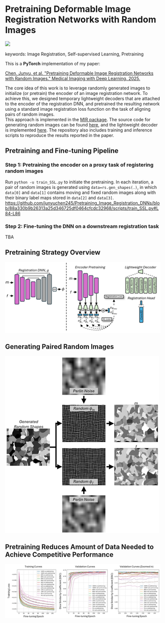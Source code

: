 # Pretraining Deformable Image Registration Networks with Random Images

<a href="https://opensource.org/licenses/MIT"><img src="https://img.shields.io/badge/License-MIT-yellow.svg"></a>

keywords: Image Registration, Self-supervised Learning, Pretraining

This is a **PyTorch** implementation of my paper:

[Chen, Junyu, et al. "Pretraining Deformable Image Registration Networks with Random Images." Medical Imaging with Deep Learning. 2025.](https://openreview.net/forum?id=NJANlZzxfi)

The core idea of this work is to leverage randomly generated images to initialize (or pretrain) the encoder of an image registration network. To achieve this, we designed temporary lightweight decoders that are attached to the encoder of the registration DNN, and pretrained the resulting network using a standard image registration loss function on the task of aligning pairs of random images.\
This approach is implemented in the [MIR package](https://github.com/junyuchen245/MIR). The source code for generating random images can be found [here](https://github.com/junyuchen245/MIR/tree/main/MIR/random_image_generation), and the lightweight decoder is implemented [here](https://github.com/junyuchen245/MIR/blob/main/MIR/models/Selfsupervised_Learning_Heads.py). The repository also includes training and inference scripts to reproduce the results reported in the paper.

## Pretraining and Fine-tuning Pipeline
### Step 1: Pretraining the encoder on a proxy task of registering random images
Run `python -u train_SSL.py` to initiate the pretraining. In each iteration, a pair of random images is generated using `data=rs.gen_shapes(.)`, in which `data[0]` and `data[1]` contains moving and fixed random images along with their binary label maps stored in `data[2]` and `data[3]`.
https://github.com/junyuchen245/Pretraining_Image_Registration_DNNs/blob/88a330b9b26313a25d346725df0464cfcdc32968/scripts/train_SSL.py#L84-L86
### Step 2: Fine-tuning the DNN on a downstream registration task
TBA

## Pretraining Strategy Overview
<img src="https://github.com/junyuchen245/Pretraining_Image_Registration_DNNs/blob/main/figs/overview.jpg" width="800"/>

## Generating Paired Random Images
<img src="https://github.com/junyuchen245/Pretraining_Image_Registration_DNNs/blob/main/figs/gen_images.jpg" width="500"/>

## Pretraining Reduces Amount of Data Needed to Achieve Competitive Performance
<img src="https://github.com/junyuchen245/Pretraining_Image_Registration_DNNs/blob/main/figs/Reducing_Data.jpg" width="800"/>

